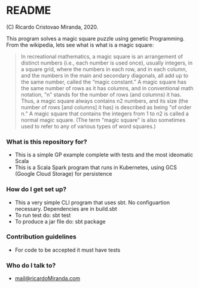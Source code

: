 # README #

(C) Ricardo Cristovao Miranda, 2020.

This program solves a magic square puzzle using genetic Programming. 
From the wikipedia, lets see what is what is a magic square:

> In recreational mathematics, a magic square is an arrangement of 
distinct numbers (i.e., each number is used once), usually integers, 
in a square grid, where the numbers in each row, and in each column, 
and the numbers in the main and secondary diagonals, all add up 
to the same number, called the “magic constant.” A magic square has 
the same number of rows as it has columns, and in conventional 
math notation, "n" stands for the number of rows (and columns) it has. 
Thus, a magic square always contains n2 numbers, and its size 
(the number of rows [and columns] it has) is described as being "of 
order n." A magic square that contains the integers from 1 to n2 
is called a normal magic square. (The term "magic square" is also 
sometimes used to refer to any of various types of word squares.)


### What is this repository for? ###

* This is a simple GP example complete with tests and the most 
ideomatic Scala
* This is a Scala Spark program that runs in Kubernetes, using 
GCS (Google Cloud Storage) for persistence

### How do I get set up? ###

* This a very simple CLI program that uses sbt. No configuartion 
necessary. Dependencies are in build.sbt
* To run test do: sbt test
* To produce a jar file do: sbt package

### Contribution guidelines ###

* For code to be accepted it must have tests

### Who do I talk to? ###

* mail@ricardoMiranda.com